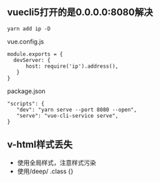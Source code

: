 ## vuecli5打开的是0.0.0.0:8080解决

```
yarn add ip -D
```

vue.config.js
```
module.exports = {
  devServer: {
      host: require('ip').address(),
   }
}
```

package.json
```
"scripts": {
   "dev": "yarn serve --port 8080 --open",
   "serve": "vue-cli-service serve",
}
```


## v-html样式丢失
* 使用全局样式，注意样式污染
* 使用/deep/ .class {}
